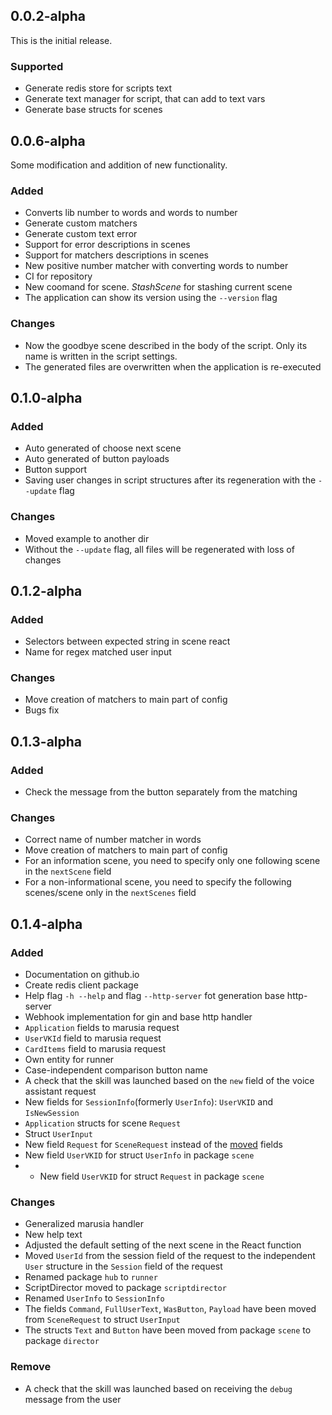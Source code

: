 ## 0.0.2-alpha

This is the initial release.

### Supported

* Generate redis store for scripts text
* Generate text manager for script, that can add to text vars
* Generate base structs for scenes

## 0.0.6-alpha

Some modification and addition of new functionality.

### Added

* Converts lib number to words and words to number
* Generate custom matchers
* Generate custom text error
* Support for error descriptions in scenes
* Support for matchers descriptions in scenes
* New positive number matcher with converting words to number
* CI for repository
* New coomand for scene. *StashScene* for stashing current scene
* The application can show its version using the ``--version`` flag

### Changes

* Now the goodbye scene described in the body of the script. Only its name is written in the script settings.
* The generated files are overwritten when the application is re-executed

## 0.1.0-alpha

### Added

* Auto generated of choose next scene
* Auto generated of button payloads
* Button support
* Saving user changes in script structures after its regeneration with the ``--update`` flag

### Changes

* Moved example to another dir
* Without the ``--update`` flag, all files will be regenerated with loss of changes

## 0.1.2-alpha

### Added

* Selectors between expected string in scene react
* Name for regex matched user input

### Changes

* Move creation of matchers to main part of config
* Bugs fix

## 0.1.3-alpha

### Added

* Check the message from the button separately from the matching

### Changes

* Correct name of number matcher in words
* Move creation of matchers to main part of config
* For an information scene, you need to specify only one following scene in the `nextScene` field
* For a non-informational scene, you need to specify the following scenes/scene only in the `nextScenes` field

## 0.1.4-alpha

### Added

* Documentation on github.io
* Create redis client package
* Help flag `-h --help` and flag `--http-server` fot generation base http-server
* Webhook implementation for gin and base http handler
* `Application` fields to marusia request
* `UserVKId` field to marusia request
* `CardItems` field to marusia request
* Own entity for runner
* Сase-independent comparison button name
* A check that the skill was launched based on the `new` field of the voice assistant request
* New fields for `SessionInfo`(formerly `UserInfo`): `UserVKID` and `IsNewSession`
* `Application` structs for scene `Request`
* Struct `UserInput`
* New field `Request` for `SceneRequest` instead of the [moved](#moved_fields) fields
* New field `UserVKID` for struct `UserInfo` in package `scene`
* * New field `UserVKID` for struct `Request` in package `scene`

### Changes

* Generalized marusia handler
* New help text
* Adjusted the default setting of the next scene in the React function
* Moved `UserId` from the session field of the request to the independent `User` structure in the `Session` field of the request
* Renamed package `hub` to `runner`
* ScriptDirector moved to package `scriptdirector`
* Renamed `UserInfo` to `SessionInfo`
* <a id="moved_fields"></a>The fields `Command`, `FullUserText`, `WasButton`, `Payload` have been moved from `SceneRequest` to struct `UserInput`
* The structs `Text` and `Button` have been moved from package `scene` to package `director`

### Remove

* A check that the skill was launched based on receiving the `debug` message from the user
